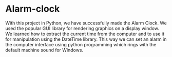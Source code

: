 # Alarm-clock
With this project in Python, we have successfully made the Alarm Clock. We used the popular GUI library for rendering graphics on a display window. We learned how to extract the current time from the computer and to use it for manipulation using the DateTime library. This way we can set an alarm in the computer interface using python programming which rings with the default machine sound for Windows.
